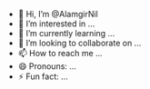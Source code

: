 - 👋 Hi, I’m @AlamgirNil
- 👀 I’m interested in ...
- 🌱 I’m currently learning ...
- 💞️ I’m looking to collaborate on ...
- 📫 How to reach me ...
- 😄 Pronouns: ...
- ⚡ Fun fact: ...

<!---
AlamgirNil/AlamgirNil is a ✨ special ✨ repository because its `README.md` (this file) appears on your GitHub profile.
You can click the Preview link to take a look at your changes.
--->
